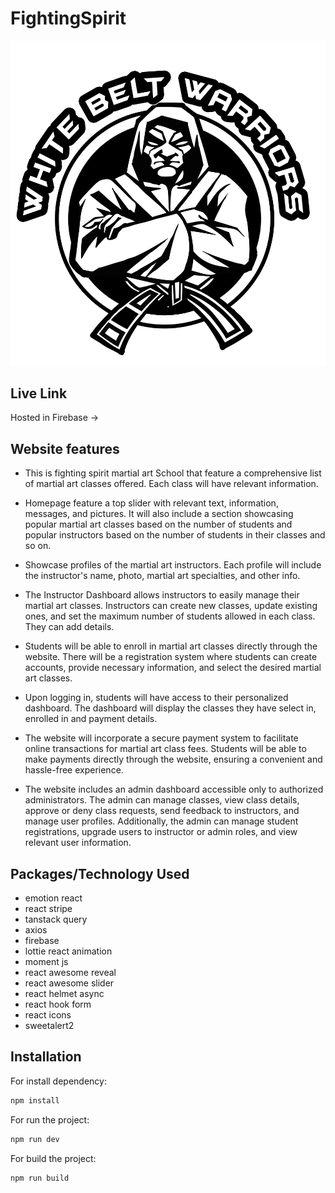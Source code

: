 # FightingSpirit

![Logo](/public/logo.png)

## Live Link

Hosted in Firebase -> []()

## Website features

- This is fighting spirit martial art School that feature a comprehensive list of martial art classes offered. Each class will have relevant information.

- Homepage feature a top slider with relevant text, information, messages, and pictures. It will also include a section showcasing popular martial art classes based on the number of students and popular instructors based on the number of students in their classes and so on.

- Showcase profiles of the martial art instructors. Each profile will include the instructor's name, photo, martial art specialties, and other info.

- The Instructor Dashboard allows instructors to easily manage their martial art classes. Instructors can create new classes, update existing ones, and set the maximum number of students allowed in each class. They can add details.

- Students will be able to enroll in martial art classes directly through the website. There will be a registration system where students can create accounts, provide necessary information, and select the desired martial art classes.

- Upon logging in, students will have access to their personalized dashboard. The dashboard will display the classes they have select in, enrolled in and payment details.

- The website will incorporate a secure payment system to facilitate online transactions for martial art class fees. Students will be able to make payments directly through the website, ensuring a convenient and hassle-free experience.

- The website includes an admin dashboard accessible only to authorized administrators. The admin can manage classes, view class details, approve or deny class requests, send feedback to instructors, and manage user profiles. Additionally, the admin can manage student registrations, upgrade users to instructor or admin roles, and view relevant user information.

## Packages/Technology Used

- emotion react
- react stripe
- tanstack query
- axios
- firebase
- lottie react animation
- moment js
- react awesome reveal
- react awesome slider
- react helmet async
- react hook form
- react icons
- sweetalert2

## Installation

For install dependency:

```sh
npm install
```

For run the project:

```sh
npm run dev
```

For build the project:

```sh
npm run build
```
